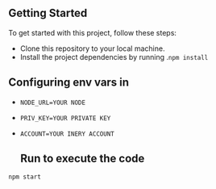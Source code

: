 ## Getting Started
To get started with this project, follow these steps:

* Clone this repository to your local machine.
* Install the project dependencies by running .`npm install`

 ## Configuring env vars in

* `NODE_URL=YOUR NODE`
* `PRIV_KEY=YOUR PRIVATE KEY`
* `ACCOUNT=YOUR INERY ACCOUNT`

  ##  Run to execute the code


```
npm start
```
